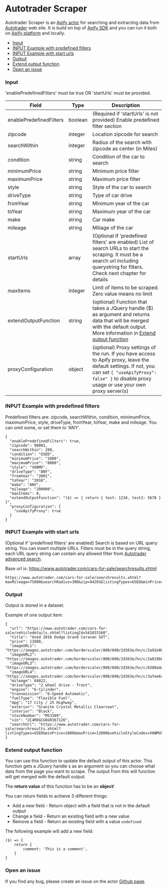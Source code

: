 # Autotrader Scraper

Autotrader Scraper is an [Apify actor](https://apify.com/actors) for searching and extracting data from [Autotrader](https://www.autotrader.com/) web site. It is build on top of [Apify SDK](https://sdk.apify.com/) and you can run it both on [Apify platform](https://my.apify.com) and locally.

- [Input](#input)
- [INPUT Example with predefined filters](#input-example-with-predefined-filters)
- [INPUT Example with start urls](#input-example-with-start-urls)
- [Output](#output)
- [Extend output function](#extend-output-function)
- [Open an issue](#open-an-issue)

### Input
'enablePredefinedFilters' must be true OR 'startUrls' must be provided.

| Field | Type | Description |
| ----- | ---- | ----------- |
| enablePredefinedFilters | boolean | (Required if 'startUrls' is not provided) Enable predefined filter section |
| zipcode | integer | Location zipcode for search |
| searchWithin | integer | Radius of the search with zipcode as center (in Miles) |
| condition | string | Condition of the car to search |
| minimumPrice | string | Minimum price filter |
| maximumPrice | string | Maximum price filter |
| style | string | Style of the car to search |
| driveType | string | Type of car drive |
| fromYear | string | Minimum year of the car |
| toYear | string | Maximum year of the car |
| make | string | Car make |
| mileage | string | Miliage of the car |
| startUrls | array | (Optional if 'predefined filters' are enabled) List of search URLs to start the scraping. It must be a search url including querystring for filters. Check next chapter for details |
| maxItems | integer | Limit of items to be scraped. Zero value means no limit |
| extendOutputFunction | string | (optional) Function that takes a JQuery handle ($) as argument and returns data that will be merged with the default output. More information in [Extend output function](#extend-output-function) |
| proxyConfiguration | object | (optional) Proxy settings of the run. If you have access to Apify proxy, leave the default settings. If not, you can set `{ "useApifyProxy": false" }` to disable proxy usage or use your own proxy server(s) |

### INPUT Example with predefined filters

Predefined filters are: zipcode, searchWithin, condition, minimumPrice, maximumPrice, style, driveType, fromYear, toYear, make and mileage.
You can omit some, or set them to 'ANY'.

```
{
  "enablePredefinedFilters": true,
  "zipcode": 90001,
  "searchWithin": 200,
  "condition": "USED",
  "minimumPrice": "1000",
  "maximumPrice": "8000",
  "style": "VANMV",
  "driveType": "ANY",
  "fromYear": "2001",
  "toYear": "2018",
  "make": "ANY",
  "mileage": "200000",
  "maxItems": 0,
  "extendOutputFunction": "($) => { return { test: 1234, test2: 5678 } }",
  "proxyConfiguration": {
    "useApifyProxy": true
  }
}
```

### INPUT Example with start urls

(Optional if 'predefined filters' are enabled) Search is based on URL query string. You can insert multiple URLs. Filters must be in the query string, each URL query string can contain any allowed filter from [Autotrader advanced search](https://www.autotrader.com/cars-for-sale/).

Base url is: https://www.autotrader.com/cars-for-sale/searchresults.xhtml

```
https://www.autotrader.com/cars-for-sale/searchresults.xhtml?maxMileage=75000&searchRadius=300&zip=94203&listingTypes=USED&minPrice=2000&maxPrice=12000&vehicleStyleCodes=CONVERT,SEDAN,SUVCROSS,WAGON&startYear=2005&endYear=2020&driveGroup=AWD4WD,FWD,RWD&engineCodes=5CLDR,6CLDR&transmissionCodes=AUT,MAN&fuelTypeGroup=GSL,DSL,HYB&doorCodes=4,5&extColorsSimple=BLACK,BLUE
```

### Output

Output is stored in a dataset.

Example of one output item:
```
{
  "url": "https://www.autotrader.com/cars-for-sale/vehicledetails.xhtml?listingId=541833160",
  "title": "Used 2016 Dodge Grand Caravan SXT",
  "price": 11888,
  "imageURL1": "https://images.autotrader.com/borderscaler/800/600/2d363e/hn/c/2a92e88f62b64084be5433c07e5882bd.jpg",
  "imageURL2": "https://images.autotrader.com/borderscaler/800/600/2d363e/hn/c/2a819b87f9d34cf0b84747eaae59342f.jpg",
  "imageURL3": "https://images.autotrader.com/borderscaler/800/600/2d363e/hn/c/0308a4daf7c84e2a9b049e6c3eaad7aa.jpg",
  "imageURL4": "https://images.autotrader.com/borderscaler/800/600/2d363e/hn/c/3afee644864a4d41bfb0cb8835f9467b.jpg",
  "mileage": 84822,
  "driveType": "2 wheel drive - front",
  "engine": "6-Cylinder",
  "transmission": "6-Speed Automatic",
  "fuelType": "Flexible Fuel",
  "mpg": "17 City / 25 Highway",
  "exterior": "Granite Crystal Metallic Clearcoat",
  "interior": "Black",
  "stockNumber": "M53389",
  "vin": "2C4RDGCG6GR367126",
  "searchUrl": "https://www.autotrader.com/cars-for-sale/searchresults.xhtml?listingTypes=USED&minPrice=1000&maxPrice=12000&vehicleStyleCodes=VANMV&startYear=1996&endYear=2021&maxMileage=200000&numRecords=100&firstRecord=0"
}
```

### Extend output function

You can use this function to update the default output of this actor. This function gets a JQuery handle `$` as an argument so you can choose what data from the page you want to scrape. The output from this will function will get merged with the default output.

The **return value** of this function has to be an **object**!

You can return fields to achieve 3 different things:
- Add a new field - Return object with a field that is not in the default output
- Change a field - Return an existing field with a new value
- Remove a field - Return an existing field with a value `undefined`

The following example will add a new field:
```
($) => {
    return {
        comment: 'This is a comment',
    }
}
```

### Open an issue
If you find any bug, please create an issue on the actor [Github page](https://github.com/emastra/actor-autotrader-scraper).
